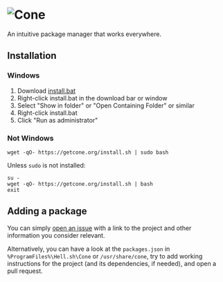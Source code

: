 # ![Cone](https://storage.hell.sh/assets/cone/logo.png)

An intuitive package manager that works everywhere.

## Installation

### Windows

1. Download [install.bat](https://getcone.org/install.bat)
2. Right-click install.bat in the download bar or window
3. Select "Show in folder" or "Open Containing Folder" or similar
4. Right-click install.bat
5. Click "Run as administrator"

### Not Windows

	wget -qO- https://getcone.org/install.sh | sudo bash

Unless `sudo` is not installed:

	su -
	wget -qO- https://getcone.org/install.sh | bash
	exit

## Adding a package

You can simply [open an issue](https://github.com/hell-sh/Cone/issues/new) with a link to the project and other information you consider relevant.

Alternatively, you can have a look at the `packages.json` in `%ProgramFiles%\Hell.sh\Cone` or `/usr/share/cone`, try to add working instructions for the project (and its dependencies, if needed), and open a pull request.
